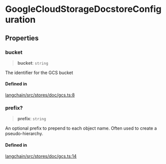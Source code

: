 GoogleCloudStorageDocstoreConfiguration
=======================================

Properties[​](#properties "Direct link to Properties")
------------------------------------------------------

### bucket[​](#bucket "Direct link to bucket")

> **bucket**: `string`

The identifier for the GCS bucket

#### Defined in[​](#defined-in "Direct link to Defined in")

[langchain/src/stores/doc/gcs.ts:8](https://github.com/hwchase17/langchainjs/blob/46e1734/langchain/src/stores/doc/gcs.ts#L8)

### prefix?[​](#prefix "Direct link to prefix?")

> **prefix**: `string`

An optional prefix to prepend to each object name. Often used to create a pseudo-hierarchy.

#### Defined in[​](#defined-in-1 "Direct link to Defined in")

[langchain/src/stores/doc/gcs.ts:14](https://github.com/hwchase17/langchainjs/blob/46e1734/langchain/src/stores/doc/gcs.ts#L14)